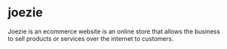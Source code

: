 # joezie
Joezie is an ecommerce website is an online store that allows the business to sell products or services over the internet to customers.
